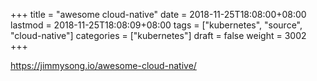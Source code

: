 +++
title = "awesome cloud-native"
date = 2018-11-25T18:08:00+08:00
lastmod = 2018-11-25T18:08:09+08:00
tags = ["kubernetes", "source", "cloud-native"]
categories = ["kubernetes"]
draft = false
weight = 3002
+++

<https://jimmysong.io/awesome-cloud-native/>
